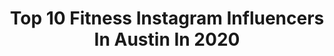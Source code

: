 ---
title: Top 10 Fitness Instagram Influencers In Austin In 2020
description: >-
  Find top fitness Instagram influencers in Austin in 2020. Most popular hashtags: #fitness #austin #austintexas #nutrition.
platform: Instagram
profiles:
  - username: "clarkjjay"
    fullname: >-
      Jay
    location: "United States"
    followers: 5026
    engagement: 2392
    commentsToLikes: 0.041702
    id: ck8tanfkfseil0j78cgl5k2b9
    verified: false
    hashtags: "#gayguys, #beard, #keepaustinweird, #byewinter"
  - username: "_juliarene"
    fullname: >-
      JULIA RENE »ONLINE TRAINER
    location: "United States"
    followers: 16863
    engagement: 948
    commentsToLikes: 0.134939
    id: ck15sidzmd5o70i19wz8m4rhy
    verified: false
    hashtags: "#girlbosslife, #nutritionclub, #hiitcircuit, #npcwellness"
  - username: "leomanzano"
    fullname: >-
      Leo Manzano
    location: "United States"
    followers: 29245
    engagement: 168
    commentsToLikes: 0.020758
    id: ck0vv3rqeneqm0i198qiwqyw0
    verified: true
    hashtags: "#sue, #meditacion, #marathon, #runningcommunity"
  - username: "newjohnnysins"
    fullname: >-
      Johnny Sins
    location: "United States"
    followers: 37700
    engagement: 1184
    commentsToLikes: 0.021081
    id: ck8wdh3nadtx10j78bng8sq4e
    verified: false
    hashtags: "#lasvegas, #covid19, #hopeoutdoorgallery, #vr"
  - username: "orie_wellness"
    fullname: >-
      Orie 🌿Cert. Aromatherapist
    location: "United States"
    followers: 18369
    engagement: 623
    commentsToLikes: 0.184431
    id: ck6tsvht772e40j71uz9wczzw
    verified: false
    hashtags: "#austinblogger, #fitness, #dogmomproblems, #instafit"
  - username: "spinsyddy"
    fullname: >-
      SYDNEY TORABI | HOME WORKOUTS
    location: "United States"
    followers: 21029
    engagement: 263
    commentsToLikes: 0.054269
    id: ck5zol62tqsnv0i14z9zbvmzh
    verified: false
    hashtags: "#austinfit, #nutrition, #fitnessmodel, #swimmer"
  - username: "nickthebullsfan"
    fullname: >-
      NickTheBullsFan
    location: "United States"
    followers: 15916
    engagement: 345
    commentsToLikes: 0.037811
    id: ck0w3wiafvn2p0i19zlrd3rgw
    verified: false
    hashtags: "#foodig, #vibes, #corona, #cute"
  - username: "whoisaaronaustin"
    fullname: >-
      Aaron Austin - Fitness Coach
    location: "United States"
    followers: 21883
    engagement: 572
    commentsToLikes: 0.113072
    id: ck5qa7x77f0e30i11zasztdic
    verified: false
    hashtags: "#getyourlullon, #onlinenutritioncoach, #legworkouts, #chestworkout"
  - username: "marga.marie"
    fullname: >-
      Liv Love Style Blog
    location: "United States"
    followers: 10510
    engagement: 782
    commentsToLikes: 0.140883
    id: ck13bvmfexcpm0i19mg1plr2u
    verified: false
    hashtags: "#ltkitbag, #ltkhome, #ltkswim, #ltkunder100"
  - username: "megankovach"
    fullname: >-
      MEGAN KOVACH
    location: "United States"
    followers: 34700
    engagement: 813
    commentsToLikes: 0.032488
    id: ck6tvpbbmni5f0j719gtwx5t0
    verified: false
    hashtags: "#rumours, #tiedye"
---